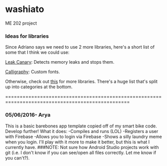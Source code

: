 # washiato
ME 202 project

### Ideas for libraries
Since Adriano says we need to use 2 more libraries, here's a short list of some that I think we could use:

[Leak Canary](https://github.com/square/leakcanary): Detects memory leaks and stops them.

[Calligraphy](https://github.com/chrisjenx/Calligraphy): Custom fonts.

Otherwise, check out [this](https://github.com/codepath/android_guides/wiki/Must-Have-Libraries) for more libraries. There's a huge list that's split up into categories at the bottom.

=================================================================================================

### 05/06/2016- Arya
This is a basic barebones app template copied off of my smart bike code. Develop further! What it does:
-Compiles and runs (LOL)
-Registers a user with Firebase
-Allows you to login via Firebase
-Shows a silly laundry meme when you login. I'll play with it more to make it better, but this is what I currently have.
###NOTE: Not sure how Android Studio projects work with git (i.e. I don't know if you can see/open all files correctly. Let me know if you can't?).

